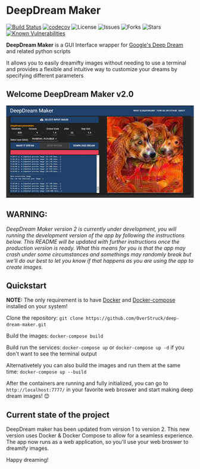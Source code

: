 # DeepDream Maker
[![Build Status](https://travis-ci.com/OverStruck/deep-dream-maker.svg?branch=dev-2.0)](https://travis-ci.com/OverStruck/deep-dream-maker)
[![codecov](https://codecov.io/gh/OverStruck/deep-dream-maker/branch/dev-2.0/graph/badge.svg?token=d4WHf4xApM)](https://codecov.io/gh/OverStruck/deep-dream-maker)
![License](https://img.shields.io/github/license/OverStruck/deep-dream-maker)
![Issues](https://img.shields.io/github/issues/OverStruck/deep-dream-maker)
![Forks](https://img.shields.io/github/forks/OverStruck/deep-dream-maker)
![Stars](https://img.shields.io/github/stars/OverStruck/deep-dream-maker)
[![Known Vulnerabilities](https://snyk.io/test/github/OverStruck/deep-dream-maker/badge.svg?targetFile=webapp/package.json)](https://snyk.io/test/github/OverStruck/deep-dream-maker/?targetFile=webapp/package.json)


**DeepDream Maker** is a GUI Interface wrapper for [Google's Deep Dream](https://github.com/google/deepdream) and related python scripts

It allows you to easily dreamifty images without needing to use a terminal and provides a
flexible and intuitive way to customize your dreams by specifying different parameters

## Welcome DeepDream Maker v2.0

![](docs/images/screenshot_ui.png)

## WARNING: 
*DeepDream Maker version 2 is currently under development, you will running the development version of the app by following the instructions below.
This README will be updated with further instructions once the production version is ready.
What this means for you is that the app may crash under some circumstances and somethings may randomly break but we'll do our best to let you know if that happens as you are
using the app to create images.*

## Quickstart
**NOTE:** The only requirement is to have [Docker](https://www.docker.com/) and [Docker-compose](https://docs.docker.com/compose/) installed on your system!

Clone the repository:
`git clone https://github.com/OverStruck/deep-dream-maker.git`

Build the images: `docker-compose build`

Build run the services:
`docker-compose up` or `docker-compose up -d` if you don't want to see the terminal output

Alternativetely you can also build the images and run them at the same time:
`docker-compose up --build`

After the containers are running and fully initialized, you can go to `http://localhost:7777/` in your favorite web broswer and start making deep dream images! 😊

## Current state of the project
DeepDream maker has been updated from version 1 to version 2. This new version uses Docker & Docker Compose to allow for a seamless experience.
The app now runs as a web application, so you'll use your web broswer to dreamify images.


Happy dreaming!
